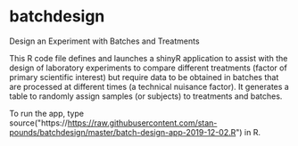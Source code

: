 # batchdesign
Design an Experiment with Batches and Treatments

This R code file defines and launches a shinyR application to assist with the design of laboratory experiments 
to compare different treatments (factor of primary scientific interest) but require data to be obtained in
batches that are processed at different times (a technical nuisance factor).  It generates a table to
randomly assign samples (or subjects) to treatments and batches.

To run the app, type source("https://https://raw.githubusercontent.com/stan-pounds/batchdesign/master/batch-design-app-2019-12-02.R") in R.
